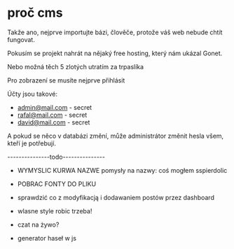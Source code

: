 # proč cms

Takže ano, nejprve importujte bázi, člověče, protože váš web nebude chtít fungovat.

Pokusím se projekt nahrát na nějaký free hosting, který nám ukázal Gonet.

Nebo možná těch 5 zlotých utratím za trpaslíka

Pro zobrazení se musíte nejprve přihlásit

Účty jsou takové:
 - admin@mail.com - secret
 - rafal@mail.com - secret
 - david@mail.com - secret

A pokud se něco v databázi změní, může administrátor změnit hesla všem, kteří je potřebují.


---------------todo---------------

-   WYMYSLIC KURWA NAZWE
pomysły na nazwy:
    coś 
    mogłem
    sspierdolic


-   POBRAC FONTY DO PLIKU

-   sprawdzić co z modyfikacją i dodawaniem postów przez dashboard

-   wlasne style robic trzeba!

-   czat na żywo?

-   generator haseł w js

